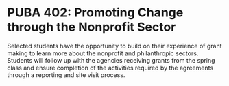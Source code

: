 # PUBA 402: Promoting Change through the Nonprofit Sector

Selected students have the opportunity to build on their experience of grant making to learn more about the nonprofit and philanthropic sectors. Students will follow up with the agencies receiving grants from the spring class and ensure completion of the activities required by the agreements through a reporting and site visit process.